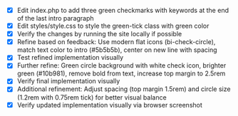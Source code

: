 - [x] Edit index.php to add three green checkmarks with keywords at the end of the last intro paragraph
- [x] Edit styles/style.css to style the green-tick class with green color
- [x] Verify the changes by running the site locally if possible
- [x] Refine based on feedback: Use modern flat icons (bi-check-circle), match text color to intro (#5b5b5b), center on new line with spacing
- [x] Test refined implementation visually
- [x] Further refine: Green circle background with white check icon, brighter green (#10b981), remove bold from text, increase top margin to 2.5rem
- [x] Verify final implementation visually
- [x] Additional refinement: Adjust spacing (top margin 1.5rem) and circle size (1.2rem with 0.75rem tick) for better visual balance
- [x] Verify updated implementation visually via browser screenshot
